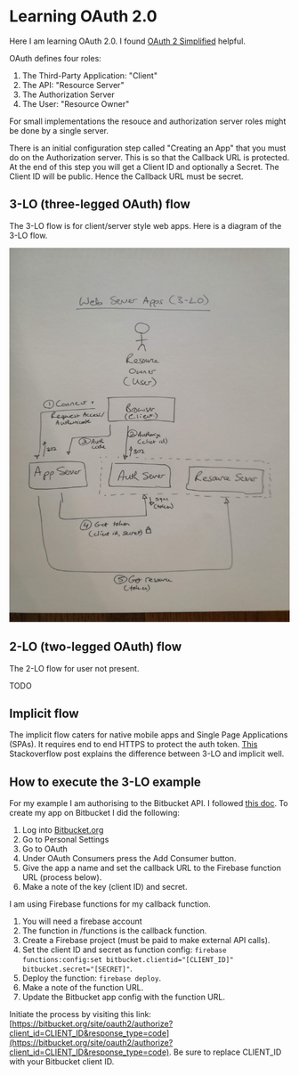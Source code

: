 # Learning OAuth 2.0

Here I am learning OAuth 2.0. I found [OAuth 2 Simplified](https://aaronparecki.com/oauth-2-simplified/) helpful.

OAuth defines four roles:

1. The Third-Party Application: "Client"
2. The API: "Resource Server"
3. The Authorization Server
4. The User: "Resource Owner"

For small implementations the resouce and authorization server roles might be done by a single server.

There is an initial configuration step called "Creating an App" that you must do on the Authorization server. This is so that the Callback URL is protected. At the end of this step you will get a Client ID and optionally a Secret. The Client ID will be public. Hence the Callback URL must be secret.

## 3-LO (three-legged OAuth) flow

The 3-LO flow is for client/server style web apps. Here is a diagram of the 3-LO flow.

![a diagram of the 3-LO flow](https://raw.githubusercontent.com/davidjohnmaccallum/learning-oauth20/master/3-lo-flow.jpg)

## 2-LO (two-legged OAuth) flow

The 2-LO flow for user not present.

TODO

## Implicit flow

The implicit flow caters for native mobile apps and Single Page Applications (SPAs). It requires end to end HTTPS to protect the auth token. [This](https://stackoverflow.com/questions/13387698/why-is-there-an-authorization-code-flow-in-oauth2-when-implicit-flow-works-s) Stackoverflow post explains the difference between 3-LO and implicit well.

## How to execute the 3-LO example

For my example I am authorising to the Bitbucket API. I followed [this doc](https://confluence.atlassian.com/bitbucket/oauth-on-bitbucket-cloud-238027431.html). To create my app on Bitbucket I did the following:

1. Log into [Bitbucket.org](https://bitbucket.org/)
2. Go to Personal Settings
3. Go to OAuth
4. Under OAuth Consumers press the Add Consumer button.
5. Give the app a name and set the callback URL to the Firebase function URL (process below).
6. Make a note of the key (client ID) and secret.

I am using Firebase functions for my callback function.

1. You will need a firebase account
2. The function in /functions is the callback function.
3. Create a Firebase project (must be paid to make external API calls).
4. Set the client ID and secret as function config: `firebase functions:config:set bitbucket.clientid="[CLIENT_ID]" bitbucket.secret="[SECRET]"`.
5. Deploy the function: `firebase deploy`.
6. Make a note of the function URL.
7. Update the Bitbucket app config with the function URL.

Initiate the process by visiting this link: [https://bitbucket.org/site/oauth2/authorize?client_id=CLIENT_ID&response_type=code](https://bitbucket.org/site/oauth2/authorize?client_id=CLIENT_ID&response_type=code). Be sure to replace CLIENT_ID with your Bitbucket client ID.
